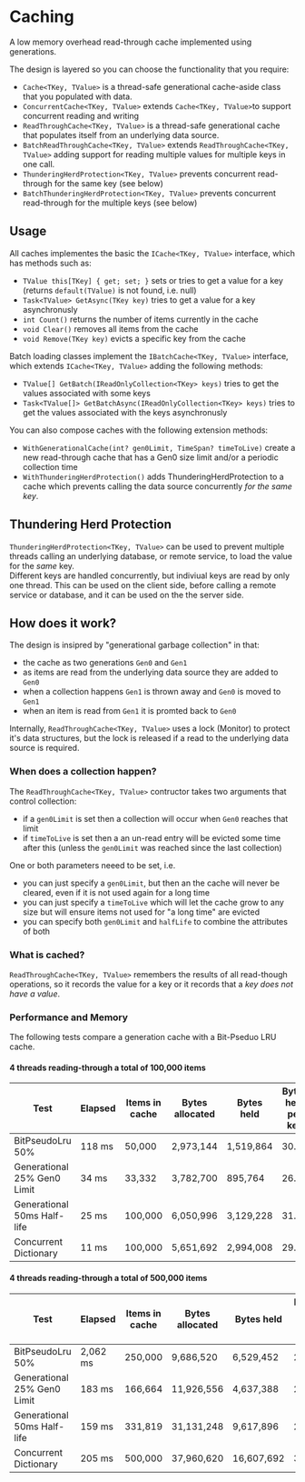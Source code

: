 # Caching
A low memory overhead read-through cache implemented using generations.

The design is layered so you can choose the functionality that you require:
* `Cache<TKey, TValue>` is a thread-safe generational cache-aside class that you populated with data.
* `ConcurrentCache<TKey, TValue>` extends `Cache<TKey, TValue>`to support concurrent reading and writing
* `ReadThroughCache<TKey, TValue>` is a thread-safe generational cache that populates itself from an underlying data source.
* `BatchReadThroughCache<TKey, TValue>` extends `ReadThroughCache<TKey, TValue>` adding support for reading multiple values for multiple keys in one call.
* `ThunderingHerdProtection<TKey, TValue>` prevents concurrent read-through for the same key (see below)
* `BatchThunderingHerdProtection<TKey, TValue>` prevents concurrent read-through for the multiple keys (see below)

## Usage

All caches implementes the basic the `ICache<TKey, TValue>` interface, which has methods such as:
* `TValue this[TKey] { get; set; }` sets or tries to get a value for a key (returns `default(TValue)` is not found, i.e. null)
* `Task<TValue> GetAsync(TKey key)` tries to get a value for a key asynchronusly
* `int Count()` returns the number of items currently in the cache
* `void Clear()` removes all items from the cache
* `void Remove(TKey key)` evicts a specific key from the cache

Batch loading classes implement the `IBatchCache<TKey, TValue>` interface, which extends `ICache<TKey, TValue>` adding the following methods:
* `TValue[] GetBatch(IReadOnlyCollection<TKey> keys)` tries to get the values associated with some keys
* `Task<TValue[]> GetBatchAsync(IReadOnlyCollection<TKey> keys)` tries to get the values associated with the keys asynchronusly

You can also compose caches with the following extension methods:
* `WithGenerationalCache(int? gen0Limit, TimeSpan? timeToLive)` create a new read-through cache that has a Gen0 size limit and/or a periodic collection time
* `WithThunderingHerdProtection()` adds ThunderingHerdProtection to a cache which prevents calling the data source concurrently *for the same key*.

## Thundering Herd Protection

`ThunderingHerdProtection<TKey, TValue>` can be used to prevent multiple threads calling an underlying database, or remote service, to load the value for the *same* key.  
Different keys are handled concurrently, but indiviual keys are read by only one thread.  This can be used on the client side, before calling a remote service or database, 
and it can be used on the the server side.

## How does it work?

The design is insipred by "generational garbage collection" in that:

* the cache as two generations `Gen0` and `Gen1`
* as items are read from the underlying data source they are added to `Gen0`
* when a collection happens `Gen1` is thrown away and `Gen0` is moved to `Gen1`
* when an item is read from `Gen1` it is promted back to `Gen0`

Internally, `ReadThroughCache<TKey, TValue>` uses a lock (Monitor) to protect it's data structures, but the lock is released if a read to the underlying data source is required.

### When does a collection happen?

The `ReadThroughCache<TKey, TValue>` contructor takes two arguments that control collection:

* if a `gen0Limit` is set then a collection will occur when `Gen0` reaches that limit
* if `timeToLive` is set then a an un-read entry will be evicted some time after this (unless the `gen0Limit` was reached since the last collection)

One or both parameters neeed to be set, i.e.

* you can just specify a `gen0Limit`, but then an the cache will never be cleared, even if it is not used again for a long time
* you can just specify a `timeToLive` which will let the cache grow to any size but will ensure items not used for "a long time" are evicted
* you can specify both `gen0Limit` and `halfLife` to combine the attributes of both

### What is cached?

`ReadThroughCache<TKey, TValue>` remembers the results of all read-though operations, so it records the value for a key or it records that a *key does not have a value*.

### Performance and Memory

The following tests compare a generation cache with a Bit-Pseduo LRU cache.

#### 4 threads reading-through a total of 100,000 items
| Test | Elapsed | Items in cache | Bytes allocated | Bytes held | Bytes held per key |
| ---- | ------- | -------------- | --------------- | ---------- | ------------------ |
| BitPseudoLru 50% | 118 ms | 50,000 | 2,973,144 | 1,519,864 | 30.40 |
| Generational 25% Gen0 Limit| 34 ms | 33,332 | 3,782,700 | 895,764 | 26.87 |
| Generational 50ms Half-life | 25 ms | 100,000 | 6,050,996 | 3,129,228 | 31.29 |
| Concurrent Dictionary | 11 ms | 100,000 | 5,651,692 | 2,994,008 | 29.94 |

#### 4 threads reading-through a total of 500,000 items
| Test | Elapsed | Items in cache | Bytes allocated | Bytes held | Bytes held per key |
| ---- | ------- | -------------- | --------------- | ---------- | ------------------ |
| BitPseudoLru 50% | 2,062 ms | 250,000 | 9,686,520 | 6,529,452 | 26.12 |
| Generational 25% Gen0 Limit | 183 ms | 166,664 | 11,926,556 | 4,637,388 | 27.82 |
| Generational 50ms Half-life | 159 ms | 331,819 | 31,131,248 | 9,617,896 | 28.99 |
| Concurrent Dictionary | 205 ms | 500,000 | 37,960,620 | 16,607,692 | 33.22 |

